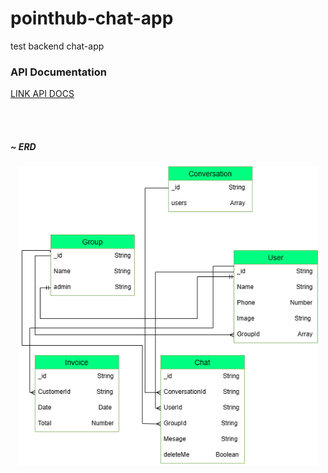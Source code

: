 # pointhub-chat-app
test backend chat-app


<p align=center> 
 
 ###  API Documentation
<a href="https://documenter.getpostman.com/view/11632914/2s93RZLphN#a3cc9451-0307-4047-81e4-135fb982b1bb" target="_blank">LINK API DOCS</a>


 <br/>
 <br/>
 

##### ~ ERD 
<p align=center> 
  <img src="https://github.com/hfdzafrnsyh/pointhub-chat-app/blob/master/erd.png" width=480px />
</p>
